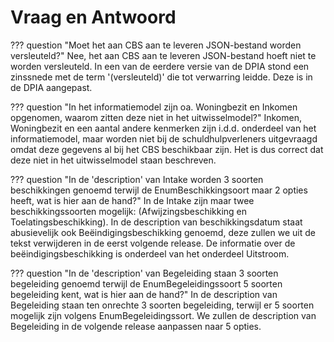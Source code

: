 # Vraag en Antwoord 

??? question "Moet het aan CBS aan te leveren JSON-bestand worden versleuteld?"
    Nee, het aan CBS aan te leveren JSON-bestand hoeft niet te worden versleuteld. In een van de eerdere versie van de DPIA stond een zinssnede met de term '(versleuteld)' die tot verwarring leidde. Deze is in de DPIA aangepast. 

??? question "In het informatiemodel zijn oa. Woningbezit en Inkomen opgenomen, waarom zitten deze niet in het uitwisselmodel?"
    Inkomen, Woningbezit en een aantal andere kenmerken zijn i.d.d. onderdeel van het informatiemodel, maar worden niet bij de schuldhulpverleners uitgevraagd omdat deze gegevens al bij het CBS beschikbaar zijn. Het is dus correct dat deze niet in het uitwisselmodel staan beschreven.

??? question "In de 'description' van Intake worden 3 soorten beschikkingen genoemd terwijl de EnumBeschikkingsoort maar 2 opties heeft, wat is hier aan de hand?"
    In de Intake zijn maar twee beschikkingssoorten mogelijk: (Afwijzingsbeschikking en Toelatingsbeschikking). In de description van beschikkingsdatum staat abusievelijk ook Beëindigingsbeschikking genoemd, deze zullen we uit de tekst verwijderen in de eerst volgende release. De informatie over de beëindigingsbeschikking is onderdeel van het onderdeel Uitstroom.

??? question "In de 'description' van Begeleiding staan 3 soorten begeleiding genoemd terwijl de EnumBegeleidingssoort 5 soorten begeleiding kent, wat is hier aan de hand?"
    In de description van Begeleiding staan ten onrechte 3 soorten begeleiding, terwijl er 5 soorten mogelijk zijn volgens EnumBegeleidingssort. We zullen de description van Begeleiding in de volgende release aanpassen naar 5 opties.